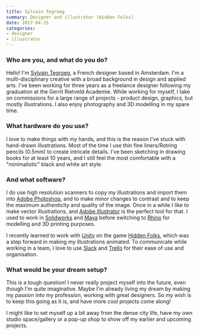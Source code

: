 ```yaml
---
title: Sylvain Tegroeg
summary: Designer and illustrator (Hidden Folks)
date: 2017-04-25
categories:
- designer
- illustrator
---
```


### Who are you, and what do you do?

Hello! I'm [Sylvain Tegroeg](http://tegroeg.com "Sylvain's website."), a French designer based in Amsterdam. I'm a multi-disciplinary creative with a broad background in design and applied arts. I've been working for three years as a freelance designer following my graduation at the Gerrit Rietveld Academie. While working for myself, I take on commissions for a large range of projects - product design, graphics, but mostly illustrations. I also enjoy photography and 3D modelling in my spare time. 

### What hardware do you use?

I love to make things with my hands, and this is the reason I've stuck with hand-drawn illustrations. Most of the time I use thin fine liners/Rotring pencils (0.5mm) to create intricate details. I've been sketching in drawing books for at least 10 years, and I still feel the most comfortable with a "minimalistic" black and white art style. 

### And what software?

I do use high resolution scanners to copy my illustrations and import them into [Adobe Photoshop][photoshop], and to make minor changes to contrast and to keep the maximum authenticity and quality of the image. Once in a while I like to make vector illustrations, and [Adobe Illustrator][illustrator] is the perfect tool for that. I used to work in [Solidworks][] and [Maya][] before switching to [Rhino][] for modelling and 3D printing purposes.

I recently learned to work with [Unity][] on the game [Hidden Folks][hidden-folks], which was a step forward in making my illustrations animated. To communicate while working in a team, I love to use [Slack][] and [Trello][] for their ease of use and organisation.

### What would be your dream setup?

This is a tough question! I never really project myself into the future, even though I'm quite imaginative. Maybe I'm already living my dream by making my passion into my profession, working with great designers. So my wish is to keep this going as it is, and have more cool projects come along!

I might like to set myself up a bit away from the dense city life, have my own studio space/gallery or a pop-up shop to show off my earlier and upcoming projects.

[hidden-folks]: http://hiddenfolks.com "A video game where you have to search for people in a landscape."
[illustrator]: https://www.adobe.com/products/illustrator.html "A vector graphics editor."
[maya]: https://www.autodesk.com/products/maya/overview "3D animation software."
[photoshop]: https://www.adobe.com/products/photoshop.html "A bitmap image editor."
[rhino]: https://www.rhino3d.com/ "3D modelling software."
[slack]: https://slack.com/ "A collaboration service."
[solidworks]: https://www.3ds.com/products-services/solidworks/ "Modelling/CAD software."
[trello]: https://trello.com/ "A project management service."
[unity]: https://unity3d.com/unity/ "A cross-platform game development tool."
